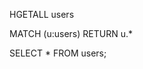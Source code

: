 HGETALL users <!-- Redis -->

MATCH (u:users)
RETURN u.* <!-- Neo4j -->

SELECT * FROM users; <!-- Cassandra -->